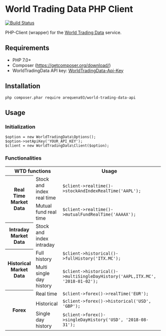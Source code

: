 # World Trading Data PHP Client

[![Build Status](https://travis-ci.org/arequena93/world-trading-data-api.svg?branch=master)](https://travis-ci.org/arequena93/world-trading-data-api)

PHP-Client (wrapper) for the [World Trading Data](https://www.worldtradingdata.com/) service.

## Requirements
- PHP 7.0+
- Composer (https://getcomposer.org/download/)
- WorldTradingData API key: [WorldTradingData-Api-Key](https://www.worldtradingdata.com/register)

## Installation

```
php composer.phar require arequena93/world-trading-data-api
```

## Usage

### Initialization
```
$option = new WorldTradingData\Options();
$option->setApiKey('YOUR_API_KEY');
$client = new WorldTradingData\Client($option);
```

### Functionalities

<table>
  <tbody>
    <tr>
        <th colspan='2' align='center'>WTD functions</th>
        <th align='center'>Usage</th>
        <th align='center'>Parameters</th>
    </tr>
    <tr>
        <th rowspan='2'>Real Time Market Data</th>
        <td>Stock and index real time</td>
        <td><code>$client->realtime()->stockAndIndexRealTime('AAPL');</code></td>
        <td>&nbsp;</td>
    </tr>
        <tr>
        <td>Mutual fund real time</td>
        <td><code>$client->realtime()->mutualFundRealTime('AAAAX');</code></td>
        <td>&nbsp;</td>
    </tr>
    <tr>
        <th>Intraday Market Data</th>
        <td>Stock and index intraday</td>
        <td>&nbsp;</td>
        <td>&nbsp;</td>
    </tr>
    <tr>
        <th rowspan='2'>Historical Market Data</th>
        <td>Full history</td>
        <td><code>$client->historical()->fullHistory('ITX.MC');</code></td>
        <td>&nbsp;</td>
    </tr>
        <tr>
        <td>Multi single day history</td>
        <td><code>$client->historical()->multiSingleDayHistory('AAPL,ITX.MC', '2018-01-02');</code></td>
        <td>&nbsp;</td>
    </tr>
    <tr>
        <th rowspan='3'>Forex</th>
        <td>Real time</td>
        <td><code>$client->forex()->realTime('EUR');</code></td>
        <td>&nbsp;</td>
    </tr>
    <tr>
        <td>Historical</td>
        <td><code>$client->forex()->historical('USD', 'GBP');</code></td>
        <td>&nbsp;</td>
    </tr>
        <tr>
        <td>Single day history</td>
        <td><code>$client->forex()->singleDayHistory('USD', '2018-08-31');</code></td>
        <td>&nbsp;</td>
    </tr>
  </tbody>
</table>
